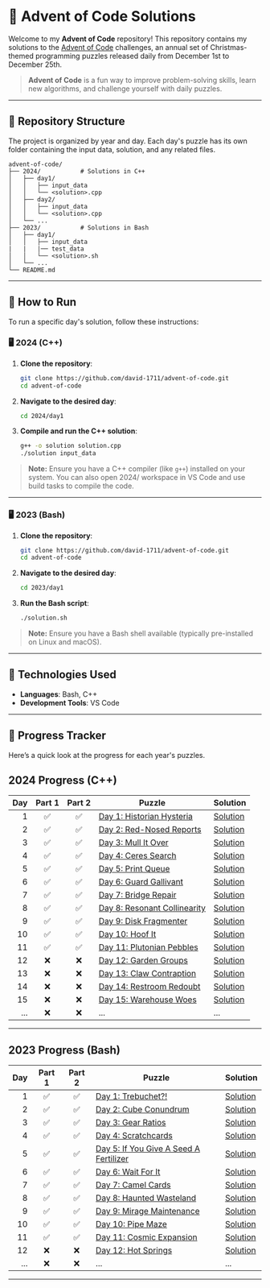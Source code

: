 # 🎄 Advent of Code Solutions

Welcome to my **Advent of Code** repository! This repository contains my solutions to the [Advent of Code](https://adventofcode.com/) challenges, an annual set of Christmas-themed programming puzzles released daily from December 1st to December 25th.

> **Advent of Code** is a fun way to improve problem-solving skills, learn new algorithms, and challenge yourself with daily puzzles.

---

## 📁 Repository Structure

The project is organized by year and day. Each day's puzzle has its own folder containing the input data, solution, and any related files. 

```
advent-of-code/
├── 2024/           # Solutions in C++
│   ├── day1/
│   │   ├── input_data
│   │   └── <solution>.cpp
│   ├── day2/
│   │   ├── input_data
│   │   └── <solution>.cpp
│   └── ...
├── 2023/           # Solutions in Bash
│   ├── day1/
│   │   ├── input_data
|   |   |── test_data
│   │   └── <solution>.sh
│   └── ...
└── README.md
```

---

## 🚀 How to Run

To run a specific day's solution, follow these instructions:

### 🖥️ **2024 (C++)**

1. **Clone the repository**:
   ```bash
   git clone https://github.com/david-1711/advent-of-code.git
   cd advent-of-code
   ```

2. **Navigate to the desired day**:
   ```bash
   cd 2024/day1
   ```

3. **Compile and run the C++ solution**:
   ```bash
   g++ -o solution solution.cpp
   ./solution input_data
   ```

> **Note:** Ensure you have a C++ compiler (like `g++`) installed on your system. You can also open 2024/ workspace in VS Code and use build tasks to compile the code.

---

### 🖥️ **2023 (Bash)**

1. **Clone the repository**:
   ```bash
   git clone https://github.com/david-1711/advent-of-code.git
   cd advent-of-code
   ```

2. **Navigate to the desired day**:
   ```bash
   cd 2023/day1
   ```

3. **Run the Bash script**:
   ```bash
   ./solution.sh
   ```

> **Note:** Ensure you have a Bash shell available (typically pre-installed on Linux and macOS).

---

## 🧰 Technologies Used

- **Languages**: Bash, C++
- **Development Tools**: VS Code

---

## 📅 Progress Tracker

Here’s a quick look at the progress for each year's puzzles.

## 2024 Progress (C++)
| Day  | Part 1  | Part 2  | Puzzle                                         | Solution                            |
|-----:|:-------:|:-------:|------------------------------------------------|-------------------------------------|
|  1   | ✅      | ✅      | [Day 1: Historian Hysteria](https://adventofcode.com/2024/day/1)  | [Solution](2024/day1/) |
|  2   | ✅      | ✅      | [Day 2: Red-Nosed Reports](https://adventofcode.com/2024/day/2)  | [Solution](2024/day2/) |
|  3   | ✅      | ✅      | [Day 3: Mull It Over](https://adventofcode.com/2024/day/3)  | [Solution](2024/day3/) |
|  4   | ✅      | ✅      | [Day 4: Ceres Search](https://adventofcode.com/2024/day/4)  | [Solution](2024/day4/) |
|  5   | ✅      | ✅      | [Day 5: Print Queue](https://adventofcode.com/2024/day/5)  | [Solution](2024/day5/) |
|  6   | ✅      | ✅      | [Day 6: Guard Gallivant](https://adventofcode.com/2024/day/6)  | [Solution](2024/day6/) |
|  7   | ✅      | ✅      | [Day 7: Bridge Repair](https://adventofcode.com/2024/day/7)  | [Solution](2024/day7/) |
|  8   | ✅      | ✅      | [Day 8: Resonant Collinearity](https://adventofcode.com/2024/day/8)  | [Solution](2024/day8/) |
|  9   | ✅      | ✅      | [Day 9: Disk Fragmenter](https://adventofcode.com/2024/day/9)  | [Solution](2024/day9/) |
|  10   | ✅      | ✅      | [Day 10: Hoof It](https://adventofcode.com/2024/day/10)  | [Solution](2024/day10/) |
|  11   | ✅      | ✅      | [Day 11: Plutonian Pebbles](https://adventofcode.com/2024/day/11)  | [Solution](2024/day11/) |
|  12   | ❌      | ❌      | [Day 12: Garden Groups](https://adventofcode.com/2024/day/12)  | [Solution](2024/day12/) |
|  13   | ❌      | ❌      | [Day 13: Claw Contraption](https://adventofcode.com/2024/day/13)  | [Solution](2024/day13/) |
|  14   | ❌      | ❌      | [Day 14: Restroom Redoubt](https://adventofcode.com/2024/day/14)  | [Solution](2024/day14/) |
|  15   | ❌      | ❌      | [Day 15: Warehouse Woes](https://adventofcode.com/2024/day/15)  | [Solution](2024/day15/) |
| ...  | ❌     | ❌     | ...                        | ...                                            | ...         |

---

## 2023 Progress (Bash)
| Day  | Part 1  | Part 2  | Puzzle                                         | Solution                            |
|-----:|:-------:|:-------:|------------------------------------------------|-------------------------------------|
|  1   | ✅      | ✅      | [Day 1: Trebuchet?!](https://adventofcode.com/2023/day/1)  | [Solution](2023/day1/)  |
|  2   | ✅      | ✅      | [Day 2: Cube Conundrum](https://adventofcode.com/2023/day/2)  | [Solution](2023/day2/)  |
|  3   | ✅      | ✅      | [Day 3: Gear Ratios](https://adventofcode.com/2023/day/3)  | [Solution](2023/day3/)  |
|  4   | ✅      | ✅      | [Day 4: Scratchcards](https://adventofcode.com/2023/day/4)  | [Solution](2023/day4/)  |
|  5   | ✅      | ✅      | [Day 5: If You Give A Seed A Fertilizer](https://adventofcode.com/2023/day/5)  | [Solution](2023/day5/)  |
|  6   | ✅      | ✅      | [Day 6: Wait For It](https://adventofcode.com/2023/day/6)  | [Solution](2023/day6/)  |
|  7   | ✅      | ✅      | [Day 7: Camel Cards](https://adventofcode.com/2023/day/7)  | [Solution](2023/day7/)  |
|  8   | ✅      | ✅      | [Day 8: Haunted Wasteland](https://adventofcode.com/2023/day/8)  | [Solution](2023/day8/)  |
|  9   | ✅      | ✅      | [Day 9: Mirage Maintenance](https://adventofcode.com/2023/day/9)  | [Solution](2023/day9/)  |
| 10   | ✅      | ✅      | [Day 10: Pipe Maze](https://adventofcode.com/2023/day/10) | [Solution](2023/day10/)  |
| 11   | ✅      | ✅      | [Day 11: Cosmic Expansion](https://adventofcode.com/2023/day/11) | [Solution](2023/day11/)  |
| 12   | ❌      | ❌      | [Day 12: Hot Springs](https://adventofcode.com/2023/day/12) | [Solution](2023/day12/)  |
| ...  | ❌     | ❌     | ...                        | ...                                            | ...         |

---
